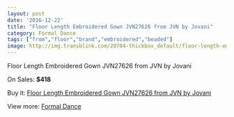 ```yaml
---
layout: post
date: '2016-12-22'
title: "Floor Length Embroidered Gown JVN27626 from JVN by Jovani"
category: Formal Dance
tags: ["from","floor","brand","embroidered","beaded"]
image: http://img.transblink.com/20784-thickbox_default/floor-length-embroidered-gown-jvn27626-from-jvn-by-jovani.jpg
---
```

Floor Length Embroidered Gown JVN27626 from JVN by Jovani

On Sales: **$418**
<a href="https://www.transblink.com/en/formal-dance/6578-floor-length-embroidered-gown-jvn27626-from-jvn-by-jovani.html"><amp-img layout="responsive" width="600" height="600" src="//img.transblink.com/20784-thickbox_default/floor-length-embroidered-gown-jvn27626-from-jvn-by-jovani.jpg" alt="Floor Length Embroidered Gown JVN27626 from JVN by Jovani 0" /></a>
<a href="https://www.transblink.com/en/formal-dance/6578-floor-length-embroidered-gown-jvn27626-from-jvn-by-jovani.html"><amp-img layout="responsive" width="600" height="600" src="//img.transblink.com/20785-thickbox_default/floor-length-embroidered-gown-jvn27626-from-jvn-by-jovani.jpg" alt="Floor Length Embroidered Gown JVN27626 from JVN by Jovani 1" /></a>

Buy it: [Floor Length Embroidered Gown JVN27626 from JVN by Jovani](https://www.transblink.com/en/formal-dance/6578-floor-length-embroidered-gown-jvn27626-from-jvn-by-jovani.html "Floor Length Embroidered Gown JVN27626 from JVN by Jovani")

View more: [Formal Dance](https://www.transblink.com/en/6-formal-dance "Formal Dance")